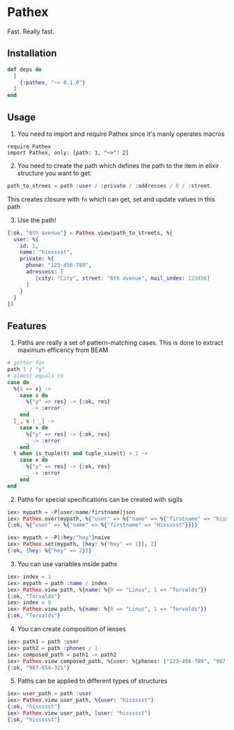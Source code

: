 # Pathex

Fast. Really fast.

## Installation

```elixir
def deps do
  [
    {:pathex, "~> 0.1.0"}
  ]
end
```

## Usage

1. You need to import and require Pathex since it's manly operates macros
```
require Pathex
import Pathex, only: [path: 1, "~>": 2]
```

2. You need to create the path which defines the path to the item in elixir structure you want to get:
```elixir
path_to_strees = path :user / :private / :addresses / 0 / :street
```
This creates closure with `fn` which can get, set and update values in this path

3. Use the path!
```elixir
{:ok, "6th avenue"} = Pathex.view(path_to_streets, %{
  user: %{
    id: 1,
    name: "hissssst",
    private: %{
      phone: "123-456-789",
      adressess: [
         [city: "City", street: "6th avenue", mail_index: 123456]
      ]
    }
  }
})
```

## Features

1. Paths are really a set of pattern-matching cases. This is done to extract maximum efficency from BEAM
```elixir
# getter for
path 1 / "y"
# almost equals to
case do
  %{1 => x} ->
    case x do
      %{"y" => res} -> {:ok, res}
      _ -> :error
    end
  [_, x | _] ->
    case x do
      %{"y" => res} -> {:ok, res}
      _ -> :error
    end  
  t when is_tuple(t) and tuple_size(t) > 1 ->
    case x do
      %{"y" => res} -> {:ok, res}
      _ -> :error
    end  
end
```
2. Paths for special specifications can be created with sigils
```elixir
iex> mypath = ~P[user/name/firstname]json
iex> Pathex.over(mypath, %{"user" => %{"name" => %{"firstname" => "hissssst"}}}, &String.capitalize/1)
{:ok, %{"user" => %{"name" => %{"firstname" => "Hissssst"}}}}
```
```elixir
iex> mypath = ~P[:hey/"hey"]naive
iex> Pathex.set(mypath, [hey: %{"hey" => 1}], 2)
{:ok, [hey: %{"hey" => 2}]}
```
3. You can use variables inside paths
```elixir
iex> index = 1
iex> mypath = path :name / index
iex> Pathex.view path, %{name: %{0 => "Linus", 1 => "Torvalds"}}
{:ok, "Torvalds"}
iex> index = 0
iex> Pathex.view path, %{name: %{0 => "Linus", 1 => "Torvalds"}}
{:ok, "Torvalds"}
```
4. You can create composition of lenses
```elixir
iex> path1 = path :user
iex> path2 = path :phones / 1
iex> composed_path = path1 ~> path2
iex> Pathex.view composed_path, %{user: %{phones: ["123-456-789", "987-654-321", "000-111-222"]}}
{:ok, "987-654-321"}
```
5. Paths can be applied to different types of structures
```elixir
iex> user_path = path :user
iex> Pathex.view user_path, %{user: "hissssst"}
{:ok, "hissssst"}
iex> Pathex.view user_path, [user: "hissssst"]
{:ok, "hissssst"}
```
